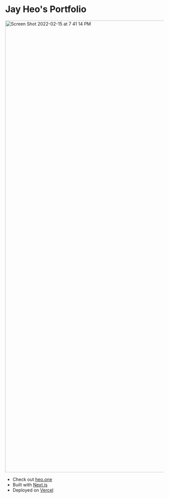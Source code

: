 # Jay Heo's Portfolio

<img width="1437" alt="Screen Shot 2022-02-15 at 7 41 14 PM" src="https://user-images.githubusercontent.com/93345401/154192000-8dd9f9a2-cb99-439b-8ff8-8bae04d6fdb5.png">

- Check out [heo.one](https://heo.one)
- Built with [Next.js](https://nextjs.org/)
- Deployed on [Vercel](https://vercel.com)
